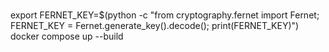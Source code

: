<br> export FERNET_KEY=$(python -c "from cryptography.fernet import Fernet; FERNET_KEY = Fernet.generate_key().decode(); print(FERNET_KEY)")
<br> docker compose up --build

